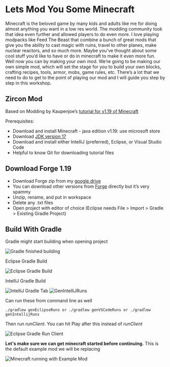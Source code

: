 # Lets Mod You Some Minecraft
Minecraft is the beloved game by many kids and adults like me for doing almost anything you want in a low res world. The modding community took that idea even further and allowed players to do even more. I love playing modpacks like Feed The Beast that combine a bunch of great mods that give you the ability to cast magic with ruins, travel to other planes, make nuclear reactors, and so much more. Maybe you’ve thought about some cool stuff you’d like to have or do in minecraft to make it even more fun. Well now you can by making your own mod. We’re going to be making our own simple mod, which will set the stage for you to build your own blocks, crafting recipes, tools, armor, mobs, game rules, etc. There’s a lot that we need to do to get to the point of playing our mod and I will guide you step by step in this workshop.
## Zircon Mod
Based on Modding by Kaupenjoe’s [tutorial for v1.19 of Minecraft](https://www.youtube.com/watch?v=LpoSy091wYI&list=PLKGarocXCE1HrC60yuTNTGRoZc6hf5Uvl)

Prerequisites:
-   Download and install Minecraft - java edition v1.19: use microsoft store
-   Download [JDK version 17](https://adoptium.net/temurin/releases/?version=17)
-   Download and install either IntelliJ (preferred), Eclipse, or Visual Studio Code
-   Helpful to know Git for downloading tutorial files
## Download Forge 1.19

-   Download Forge zip from my [google drive](https://drive.google.com/drive/folders/10EA8TrcMEiE2hjJkNC0sB3BwYUyGtYVj?usp=sharing)
-   You can download other versions from [Forge](https://files.minecraftforge.net/net/minecraftforge/forge/) directly but it’s very spammy
- Unzip, rename, and put in workspace
- Delete any .txt files
- Open project with editor of choice (Eclipse needs File > Import > Gradle > Existing Gradle Project)
## Build With Gradle

Gradle might start building when opening project

![Gradle finished building](https://i.imgur.com/uN2mXkB.png)

Eclipse Gradle Build

![Eclipse Gradle Build](https://i.imgur.com/xx5C21y.png)

IntelliJ Gradle Build

![IntelliJ Gradle Tab](https://i.imgur.com/uBOPdai.png)
![GenIntelliJRuns](https://i.imgur.com/v0GXMjc.png)

Can run these from command line as well

    ./gradlew genEclipseRuns or ./gradlew genVSCodeRuns or ./gradlew genIntellijRuns

Then run *runClient*. You can hit Play after this instead of *runClient*

![Eclipse Gradle Run Client](https://i.imgur.com/FJOVrcn.png)

**Let's make sure we can get minecraft started before continuing.** This is the default example mod we will be replacing

![Minecraft running with Example Mod](https://i.imgur.com/r3OnICr.png)